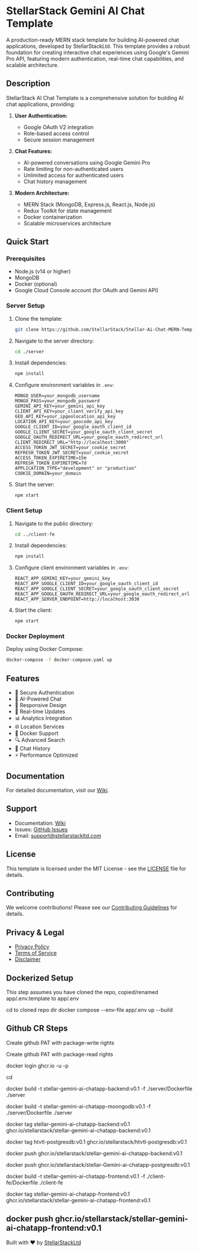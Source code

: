 # StellarStack Gemini AI Chat Template

A production-ready MERN stack template for building AI-powered chat applications, developed by StellarStackLtd. This template provides a robust foundation for creating interactive chat experiences using Google's Gemini Pro API, featuring modern authentication, real-time chat capabilities, and scalable architecture.

## Description

StellarStack AI Chat Template is a comprehensive solution for building AI chat applications, providing:

1. **User Authentication:**
   - Google OAuth V2 integration
   - Role-based access control
   - Secure session management

2. **Chat Features:**
   - AI-powered conversations using Google Gemini Pro
   - Rate limiting for non-authenticated users
   - Unlimited access for authenticated users
   - Chat history management

3. **Modern Architecture:**
   - MERN Stack (MongoDB, Express.js, React.js, Node.js)
   - Redux Toolkit for state management
   - Docker containerization
   - Scalable microservices architecture

## Quick Start

### Prerequisites

- Node.js (v14 or higher)
- MongoDB
- Docker (optional)
- Google Cloud Console account (for OAuth and Gemini API)

### Server Setup

1. Clone the template:

   ```bash
   git clone https://github.com/StellarStack/Stellar-Ai-Chat-MERN-Template.git
   ```

2. Navigate to the server directory:

   ```bash
   cd ./server
   ```

3. Install dependencies:

   ```bash
   npm install
   ```

4. Configure environment variables in `.env`:

   ```
   MONGO_USER=your_mongodb_username
   MONGO_PASS=your_mongodb_password
   GEMINI_API_KEY=your_gemini_api_key
   CLIENT_API_KEY=your_client_verify_api_key
   GEO_API_KEY=your_ipgeolocation_api_key
   LOCATION_API_KEY=your_geocode_api_key
   GOOGLE_CLIENT_ID=your_google_oauth_client_id
   GOOGLE_CLIENT_SECRET=your_google_oauth_client_secret
   GOOGLE_OAUTH_REDIRECT_URL=your_google_oauth_redirect_url
   CLIENT_REDIRECT_URL="http://localhost:3000"
   ACCESS_TOKEN_JWT_SECRET=your_cookie_secret
   REFRESH_TOKEN_JWT_SECRET=your_cookie_secret
   ACCESS_TOKEN_EXPIRETIME=15m
   REFRESH_TOKEN_EXPIRETIME=7d
   APPLICATION_TYPE="development" or "production"
   COOKIE_DOMAIN=your_domain
   ```

5. Start the server:

   ```bash
   npm start
   ```

### Client Setup

1. Navigate to the public directory:

   ```bash
   cd ../client-fe
   ```

2. Install dependencies:

   ```bash
   npm install
   ```

3. Configure client environment variables in `.env`:

   ```
   REACT_APP_GEMINI_KEY=your_gemini_key
   REACT_APP_GOOGLE_CLIENT_ID=your_google_oauth_client_id
   REACT_APP_GOOGLE_CLIENT_SECRET=your_google_oauth_client_secret
   REACT_APP_GOOGLE_OAUTH_REDIRECT_URL=your_google_oauth_redirect_url
   REACT_APP_SERVER_ENDPOINT=http://localhost:3030
   ```

4. Start the client:

   ```bash
   npm start
   ```

### Docker Deployment

Deploy using Docker Compose:

```bash
docker-compose -f docker-compose.yaml up
```

## Features

- 🔐 Secure Authentication
- 🤖 AI-Powered Chat
- 📱 Responsive Design
- 🔄 Real-time Updates
- 📊 Analytics Integration
- 🌐 Location Services
- 🐳 Docker Support
- 🔍 Advanced Search
- 📝 Chat History
- ⚡ Performance Optimized

## Documentation

For detailed documentation, visit our [Wiki](https://github.com/StellarStack/Stellar-Ai-Chat-MERN-Template/wiki).

## Support

- Documentation: [Wiki](https://github.com/StellarStack/Stellar-Ai-Chat-MERN-Template/wiki)
- Issues: [GitHub Issues](https://github.com/StellarStack/Stellar-Ai-Chat-MERN-Template/issues)
- Email: support@stellarstackltd.com

## License

This template is licensed under the MIT License - see the [LICENSE](LICENSE) file for details.

## Contributing

We welcome contributions! Please see our [Contributing Guidelines](CONTRIBUTING.md) for details.

## Privacy & Legal

- [Privacy Policy](PRIVACY-POLICY.md)
- [Terms of Service](TERMS.md)
- [Disclaimer](DISCLAIMER.md)

## Dockerized Setup
This step assumes you have cloned the repo, copied/renamed app/.env.template to app/.env

cd to cloned repo dir
docker compose --env-file app/.env up --build

## Github CR Steps
Create github PAT with package-write rights

Create github PAT with package-read rights

docker login ghcr.io -u <github-username> -p <PAT-GithubWritePriviliges>

cd <repo-dir>

docker build -t stellar-gemini-ai-chatapp-backend:v0.1    -f ./server/Dockerfile ./server

docker build -t stellar-gemini-ai-chatapp-moongodb:v0.1 -f ./server/Dockerfile ./server

docker tag stellar-gemini-ai-chatapp-backend:v0.1    ghcr.io/stellarstack/stellar-gemini-ai-chatapp-backend:v0.1

docker tag htvtl-postgresdb:v0.1 ghcr.io/stellarstack/htvtl-postgresdb:v0.1

docker push ghcr.io/stellarstack/stellar-gemini-ai-chatapp-backend:v0.1

docker push ghcr.io/stellarstack/stellar-Gemini-ai-chatapp-postgresdb:v0.1


docker build -t stellar-gemini-ai-chatapp-frontend:v0.1    -f ./client-fe/Dockerfile ./client-fe

docker tag stellar-gemini-ai-chatapp-frontend:v0.1    ghcr.io/stellarstack/stellar-gemini-ai-chatapp-frontend:v0.1

docker push ghcr.io/stellarstack/stellar-gemini-ai-chatapp-frontend:v0.1
---

Built with ❤️ by [StellarStackLtd](https://stellarstackltd.com)



